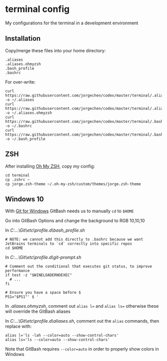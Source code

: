 # terminal config

My configurations for the terminal in a development environment

## Installation

Copy/merge these files into your home directory:

```shell script
.aliases
.aliases.ohmyzsh
.bash_profile
.bashrc
```

For  over-write:

```shell script
curl https://raw.githubusercontent.com/jorgechen/codex/master/terminal/.aliases -o ~/.aliases
curl https://raw.githubusercontent.com/jorgechen/codex/master/terminal/.aliases.ohmyzsh -o ~/.aliases.ohmyzsh
curl https://raw.githubusercontent.com/jorgechen/codex/master/terminal/.bashrc -o ~/.bashrc
curl https://raw.githubusercontent.com/jorgechen/codex/master/terminal/.bash_profile -o ~/.bash_profile
```

## ZSH

After installing [Oh My ZSH](https://github.com/ohmyzsh/ohmyzsh/wiki/Installing-ZSH), copy my config:

```shell script
cd terminal
cp .zshrc ~
cp jorge.zsh-theme ~/.oh-my-zsh/custom/themes/jorge.zsh-theme
``` 

## Windows 10

With [Git for Windows](https://gitforwindows.org/) GitBash needs us to manually `cd` to `$HOME`

Go into GitBash Options and change the background to RGB 10,10,10

In *C:\...\Git\etc\profile.d\bash_profile.sh*
 
```shell script
# NOTE: we cannot add this directly to .bashrc because we want JetBrains terminals to `cd` correctly into specific repos
cd $HOME
```

In _C:\...\Git\etc\profile.d\git-prompt.sh_

```shell script
# Comment out the conditional that executes git status, to improve performance
if test -z "$WINELOADERNOEXEC"
  # ...
fi

# Ensure you have a space before $
PS1="$PS1"' $ '
``` 

In _.aliases.ohmyzsh_, comment out `alias l=` and `alias ls=` otherwise these will override the GitBash aliases

In _C:\...\Git\etc\profile.d\aliases.sh_, comment out the `alias` commands, then replace with:

```shell script
alias l='ls -lah --color=auto --show-control-chars'
alias ls='ls --color=auto --show-control-chars'
```

Note that GitBash requires `--color=auto` in order to properly show colors in Windows
